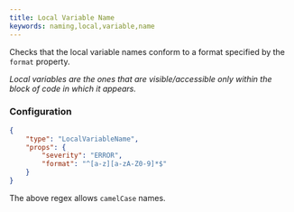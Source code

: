 ```yaml
---
title: Local Variable Name
keywords: naming,local,variable,name
---
```


Checks that the local variable names conform to a format specified by the `format` property.

*Local variables are the ones that are visible/accessible only within the block of code in which it appears.*

### Configuration

```json
{
    "type": "LocalVariableName",
    "props": {
        "severity": "ERROR",
        "format": "^[a-z][a-zA-Z0-9]*$"
    }
}
```

The above regex allows `camelCase` names.